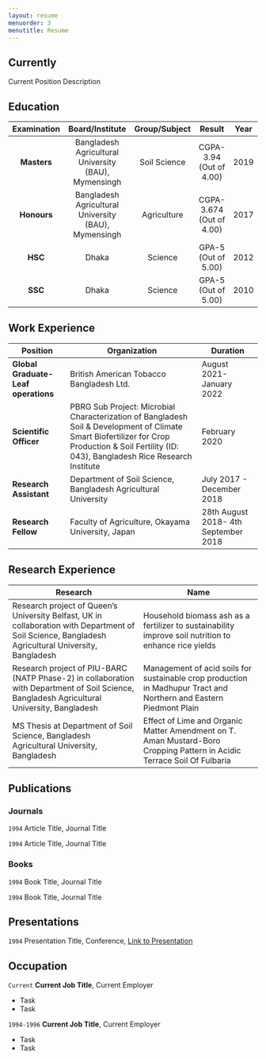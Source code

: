 ```yaml
---
layout: resume
menuorder: 3
menutitle: Resume
---
```

## Currently

Current Position Description

## Education
| Examination  | Board/Institute | Group/Subject  | Result | Year |
| :---:  | :---:  | :---:  | :---:  | :---:  |
| **Masters**  | Bangladesh Agricultural University (BAU), Mymensingh | Soil Science  | CGPA-3.94<br/>(Out of 4.00)  | 2019  |
| **Honours**  | Bangladesh Agricultural University (BAU), Mymensingh  | Agriculture  | CGPA-3.674<br/>(Out of 4.00)  | 2017  |
| **HSC**  | Dhaka  | Science | GPA-5<br/>(Out of 5.00)  | 2012 |
| **SSC**  | Dhaka  | Science  | GPA-5<br/>(Out of 5.00)  | 2010  |


## Work Experience

| Position  | Organization | Duration |
| ------------- | ------------- |------------- |
| **Global Graduate-Leaf operations**  | British American Tobacco Bangladesh Ltd.  | August 2021-January 2022 |
| **Scientific Officer**  | PBRG Sub Project: Microbial Characterization of Bangladesh Soil & Development of Climate Smart Biofertilizer for Crop Production & Soil Fertility (ID: 043), Bangladesh Rice Research Institute  | February 2020  |
| **Research Assistant**  | Department of Soil Science, Bangladesh Agricultural University  | July 2017 - December 2018 |
| **Research Fellow** | Faculty of Agriculture, Okayama University, Japan | 28th August 2018- 4th September 2018 |


## Research Experience
| Research  | Name |
| ------------- | ------------- |
| Research project of Queen’s University Belfast, UK in collaboration with Department of Soil Science, Bangladesh Agricultural University, Bangladesh  | Household biomass ash as a fertilizer to sustainability improve soil nutrition to enhance rice yields  |
| Research project of PIU-BARC (NATP Phase-2) in collaboration with Department of Soil Science, Bangladesh Agricultural University, Bangladesh  | Management of acid soils for sustainable crop production in Madhupur Tract and Northern and Eastern Piedmont Plain  |
| MS Thesis at Department of Soil Science, Bangladesh Agricultural University, Bangladesh | Effect of Lime and Organic Matter Amendment on T. Aman Mustard-Boro Cropping Pattern in Acidic Terrace Soil Of Fulbaria |

## Publications

<!-- A list is also available [online](https://scholar.google.co.uk/citations?user=LTOTl0YAAAAJ) -->

### Journals

`1994`
Article Title, Journal Title

`1994`
Article Title, Journal Title

### Books

`1994`
Book Title, Journal Title

`1994`
Book Title, Journal Title


## Presentations

`1994`
Presentation Title, Conference, <a href="https://MyWebsite.tld/presentation1">Link to Presentation</a>


## Occupation

`Current`
__Current Job Title__, Current Employer 

- Task
- Task

`1994-1996`
__Current Job Title__, Current Employer 

- Task
- Task



<!-- ### Footer

Last updated: May 2013 -->


